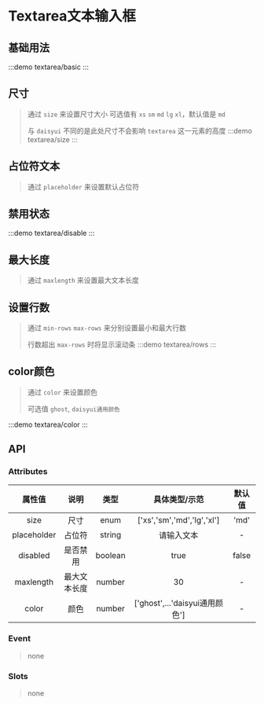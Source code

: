 # Textarea文本输入框

## 基础用法 
:::demo textarea/basic
:::

## 尺寸
> 通过 `size` 来设置尺寸大小 可选值有 `xs` `sm` `md` `lg` `xl`，默认值是 `md`
>>
> 与 `daisyui` 不同的是此处尺寸不会影响 `textarea` 这一元素的高度
:::demo textarea/size
:::

## 占位符文本
> 通过 `placeholder` 来设置默认占位符

## 禁用状态
:::demo textarea/disable
:::


## 最大长度
> 通过 `maxlength` 来设置最大文本长度

## 设置行数
> 通过 `min-rows` `max-rows` 来分别设置最小和最大行数
>>
> 行数超出 `max-rows` 时将显示滚动条
:::demo textarea/rows
:::

## color颜色
> 通过 `color` 来设置颜色
>>
> 可选值  `ghost`, `daisyui通用颜色`

:::demo textarea/color
:::

## API

### Attributes

|   属性值    |     说明     |  类型   |         具体类型/示范          | 默认值 |
| :---------: | :----------: | :-----: | :----------------------------: | :----: |
|    size     |     尺寸     |  enum   |   ['xs','sm','md','lg','xl']   |  'md'  |
| placeholder |    占位符    | string  |           请输入文本           |   -    |
|  disabled   |   是否禁用   | boolean |              true              | false  |
|  maxlength  | 最大文本长度 | number  |               30               |   -    |
|    color    |     颜色     | number  | ['ghost',...'daisyui通用颜色'] |   -    |

### Event
> none

### Slots
> none

